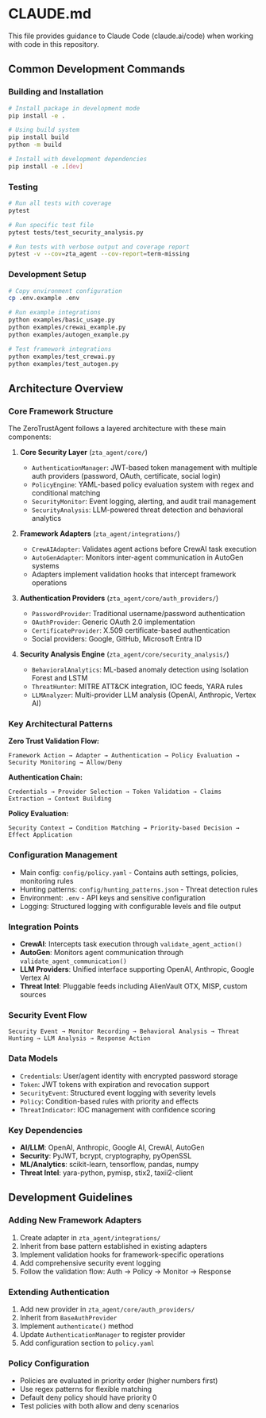 # CLAUDE.md

This file provides guidance to Claude Code (claude.ai/code) when working with code in this repository.

## Common Development Commands

### Building and Installation
```bash
# Install package in development mode
pip install -e .

# Using build system
pip install build
python -m build

# Install with development dependencies
pip install -e .[dev]
```

### Testing
```bash
# Run all tests with coverage
pytest

# Run specific test file
pytest tests/test_security_analysis.py

# Run tests with verbose output and coverage report
pytest -v --cov=zta_agent --cov-report=term-missing
```

### Development Setup
```bash
# Copy environment configuration
cp .env.example .env

# Run example integrations
python examples/basic_usage.py
python examples/crewai_example.py
python examples/autogen_example.py

# Test framework integrations
python examples/test_crewai.py
python examples/test_autogen.py
```

## Architecture Overview

### Core Framework Structure
The ZeroTrustAgent follows a layered architecture with these main components:

1. **Core Security Layer** (`zta_agent/core/`)
   - `AuthenticationManager`: JWT-based token management with multiple auth providers (password, OAuth, certificate, social login)
   - `PolicyEngine`: YAML-based policy evaluation system with regex and conditional matching
   - `SecurityMonitor`: Event logging, alerting, and audit trail management
   - `SecurityAnalysis`: LLM-powered threat detection and behavioral analytics

2. **Framework Adapters** (`zta_agent/integrations/`)
   - `CrewAIAdapter`: Validates agent actions before CrewAI task execution
   - `AutoGenAdapter`: Monitors inter-agent communication in AutoGen systems
   - Adapters implement validation hooks that intercept framework operations

3. **Authentication Providers** (`zta_agent/core/auth_providers/`)
   - `PasswordProvider`: Traditional username/password authentication
   - `OAuthProvider`: Generic OAuth 2.0 implementation
   - `CertificateProvider`: X.509 certificate-based authentication
   - Social providers: Google, GitHub, Microsoft Entra ID

4. **Security Analysis Engine** (`zta_agent/core/security_analysis/`)
   - `BehavioralAnalytics`: ML-based anomaly detection using Isolation Forest and LSTM
   - `ThreatHunter`: MITRE ATT&CK integration, IOC feeds, YARA rules
   - `LLMAnalyzer`: Multi-provider LLM analysis (OpenAI, Anthropic, Vertex AI)

### Key Architectural Patterns

**Zero Trust Validation Flow:**
```
Framework Action → Adapter → Authentication → Policy Evaluation → Security Monitoring → Allow/Deny
```

**Authentication Chain:**
```
Credentials → Provider Selection → Token Validation → Claims Extraction → Context Building
```

**Policy Evaluation:**
```
Security Context → Condition Matching → Priority-based Decision → Effect Application
```

### Configuration Management
- Main config: `config/policy.yaml` - Contains auth settings, policies, monitoring rules
- Hunting patterns: `config/hunting_patterns.json` - Threat detection rules
- Environment: `.env` - API keys and sensitive configuration
- Logging: Structured logging with configurable levels and file output

### Integration Points
- **CrewAI**: Intercepts task execution through `validate_agent_action()`
- **AutoGen**: Monitors agent communication through `validate_agent_communication()`
- **LLM Providers**: Unified interface supporting OpenAI, Anthropic, Google Vertex AI
- **Threat Intel**: Pluggable feeds including AlienVault OTX, MISP, custom sources

### Security Event Flow
```
Security Event → Monitor Recording → Behavioral Analysis → Threat Hunting → LLM Analysis → Response Action
```

### Data Models
- `Credentials`: User/agent identity with encrypted password storage
- `Token`: JWT tokens with expiration and revocation support  
- `SecurityEvent`: Structured event logging with severity levels
- `Policy`: Condition-based rules with priority and effects
- `ThreatIndicator`: IOC management with confidence scoring

### Key Dependencies
- **AI/LLM**: OpenAI, Anthropic, Google AI, CrewAI, AutoGen
- **Security**: PyJWT, bcrypt, cryptography, pyOpenSSL
- **ML/Analytics**: scikit-learn, tensorflow, pandas, numpy
- **Threat Intel**: yara-python, pymisp, stix2, taxii2-client

## Development Guidelines

### Adding New Framework Adapters
1. Create adapter in `zta_agent/integrations/`
2. Inherit from base pattern established in existing adapters
3. Implement validation hooks for framework-specific operations
4. Add comprehensive security event logging
5. Follow the validation flow: Auth → Policy → Monitor → Response

### Extending Authentication
1. Add new provider in `zta_agent/core/auth_providers/`
2. Inherit from `BaseAuthProvider`
3. Implement `authenticate()` method
4. Update `AuthenticationManager` to register provider
5. Add configuration section to `policy.yaml`

### Policy Configuration
- Policies are evaluated in priority order (higher numbers first)
- Use regex patterns for flexible matching
- Default deny policy should have priority 0
- Test policies with both allow and deny scenarios